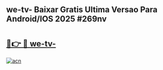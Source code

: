 ## we-tv- Baixar Gratis Ultima Versao Para Android/IOS 2025 #269nv

# <h2><a href="https://ainizakaria.my?title=we-tv-&ref=20M">🔗👉 🔴 we-tv-</a></h2>

[![acn](https://github.com/user-attachments/assets/0f9c940e-d8b0-45ae-aac7-cd30a18b3e1c)](https://ainizakaria.my?title=we-tv-&ref=20M)

